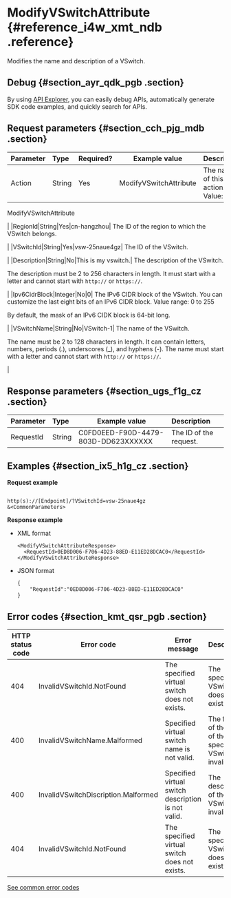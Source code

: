 # ModifyVSwitchAttribute {#reference_i4w_xmt_ndb .reference}

Modifies the name and description of a VSwitch.

## Debug {#section_ayr_qdk_pgb .section}

By using [API Explorer](https://api.aliyun.com/#product=Vpc&api=DescribeVpcAttribute), you can easily debug APIs, automatically generate SDK code examples, and quickly search for APIs.

## Request parameters {#section_cch_pjg_mdb .section}

|Parameter|Type|Required?|Example value|Description|
|:--------|:---|:--------|-------------|:----------|
|Action|String|Yes|ModifyVSwitchAttribute| The name of this action. Value:

 ModifyVSwitchAttribute

 |
|RegionId|String|Yes|cn-hangzhou| The ID of the region to which the VSwitch belongs.

 |
|VSwitchId|String|Yes|vsw-25naue4gz| The ID of the VSwitch.

 |
|Description|String|No|This is my vswitch.| The description of the VSwitch.

 The description must be 2 to 256 characters in length. It must start with a letter and cannot start with `http://` or `https://`.

 |
|Ipv6CidrBlock|Integer|No|0| The IPv6 CIDR block of the VSwitch. You can customize the last eight bits of an IPv6 CIDR block. Value range: 0 to 255

 By default, the mask of an IPv6 CIDK block is 64-bit long.

 |
|VSwitchName|String|No|VSwitch-1| The name of the VSwitch.

 The name must be 2 to 128 characters in length. It can contain letters, numbers, periods \(.\), underscores \(\_\), and hyphens \(-\). The name must start with a letter and cannot start with `http://` or `https://`.

 |

## Response parameters {#section_ugs_f1g_cz .section}

|Parameter|Type|Example value|Description|
|:--------|:---|-------------|:----------|
|RequestId|String|C0FD0EED-F90D-4479-803D-DD623XXXXXX|The ID of the request.|

## Examples {#section_ix5_h1g_cz .section}

**Request example**

``` {#createVPCpub}

http(s)://[Endpoint]/?VSwitchId=vsw-25naue4gz
&<CommonParameters>

```

**Response example**

-   XML format

    ``` {#xml_return_success_demo}
    <ModifyVSwitchAttributeResponse>
      <RequestId>0ED8D006-F706-4D23-88ED-E11ED28DCAC0</RequestId>
    </ModifyVSwitchAttributeResponse>
    
    ```

-   JSON format

    ``` {#json_return_success_demo}
    {
    	"RequestId":"0ED8D006-F706-4D23-88ED-E11ED28DCAC0"
    }
    ```


## Error codes {#section_kmt_qsr_pgb .section}

|HTTP status code|Error code|Error message|Description|
|----------------|----------|-------------|-----------|
|404|InvalidVSwitchId.NotFound|The specified virtual switch does not exists.|The specified VSwitch does not exist.|
|400|InvalidVSwitchName.Malformed|Specified virtual switch name is not valid.|The format of the name of the specified VSwitch is invalid.|
|400|InvalidVSwitchDiscription.Malformed|Specified virtual switch description is not valid.|The description of the VSwitch is invalid.|
|404|InvalidVSwitchId.NotFound|The specified virtual switch does not exists.|The specified VSwitch does not exist.|

[See common error codes](https://error-center.aliyun.com/status/product/Vpc)

